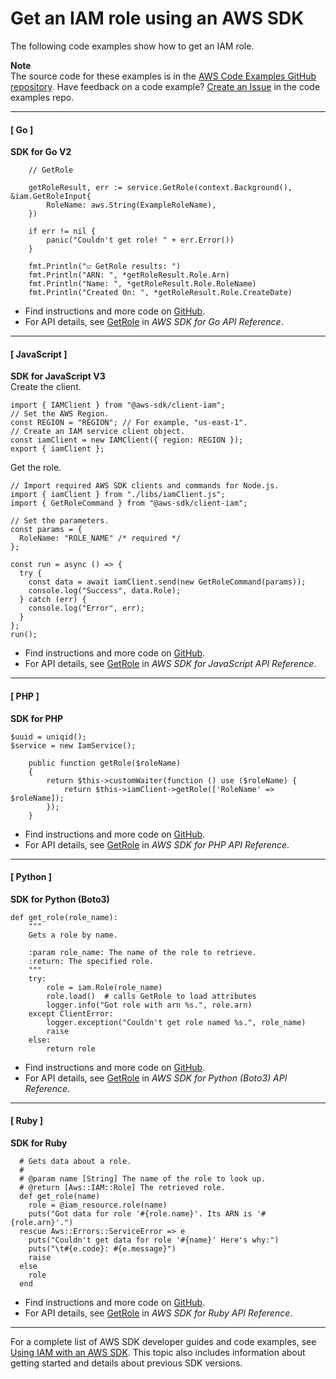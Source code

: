 # Get an IAM role using an AWS SDK<a name="example_iam_GetRole_section"></a>

The following code examples show how to get an IAM role\.

**Note**  
The source code for these examples is in the [AWS Code Examples GitHub repository](https://github.com/awsdocs/aws-doc-sdk-examples)\. Have feedback on a code example? [Create an Issue](https://github.com/awsdocs/aws-doc-sdk-examples/issues/new/choose) in the code examples repo\. 

------
#### [ Go ]

**SDK for Go V2**  
  

```
	// GetRole

	getRoleResult, err := service.GetRole(context.Background(), &iam.GetRoleInput{
		RoleName: aws.String(ExampleRoleName),
	})

	if err != nil {
		panic("Couldn't get role! " + err.Error())
	}

	fmt.Println("☑️ GetRole results: ")
	fmt.Println("ARN: ", *getRoleResult.Role.Arn)
	fmt.Println("Name: ", *getRoleResult.Role.RoleName)
	fmt.Println("Created On: ", *getRoleResult.Role.CreateDate)
```
+  Find instructions and more code on [GitHub](https://github.com/awsdocs/aws-doc-sdk-examples/tree/main/gov2/iam#code-examples)\. 
+  For API details, see [GetRole](https://pkg.go.dev/github.com/aws/aws-sdk-go-v2/service/iam#Client.GetRole) in *AWS SDK for Go API Reference*\. 

------
#### [ JavaScript ]

**SDK for JavaScript V3**  
Create the client\.  

```
import { IAMClient } from "@aws-sdk/client-iam";
// Set the AWS Region.
const REGION = "REGION"; // For example, "us-east-1".
// Create an IAM service client object.
const iamClient = new IAMClient({ region: REGION });
export { iamClient };
```
Get the role\.  

```
// Import required AWS SDK clients and commands for Node.js.
import { iamClient } from "./libs/iamClient.js";
import { GetRoleCommand } from "@aws-sdk/client-iam";

// Set the parameters.
const params = {
  RoleName: "ROLE_NAME" /* required */
};

const run = async () => {
  try {
    const data = await iamClient.send(new GetRoleCommand(params));
    console.log("Success", data.Role);
  } catch (err) {
    console.log("Error", err);
  }
};
run();
```
+  Find instructions and more code on [GitHub](https://github.com/awsdocs/aws-doc-sdk-examples/tree/main/javascriptv3/example_code/iam#code-examples)\. 
+  For API details, see [GetRole](https://docs.aws.amazon.com/AWSJavaScriptSDK/v3/latest/clients/client-iam/classes/getrolecommand.html) in *AWS SDK for JavaScript API Reference*\. 

------
#### [ PHP ]

**SDK for PHP**  
  

```
$uuid = uniqid();
$service = new IamService();

    public function getRole($roleName)
    {
        return $this->customWaiter(function () use ($roleName) {
            return $this->iamClient->getRole(['RoleName' => $roleName]);
        });
    }
```
+  Find instructions and more code on [GitHub](https://github.com/awsdocs/aws-doc-sdk-examples/tree/main/php/example_code/iam/iam_basics#code-examples)\. 
+  For API details, see [GetRole](https://docs.aws.amazon.com/goto/SdkForPHPV3/iam-2010-05-08/GetRole) in *AWS SDK for PHP API Reference*\. 

------
#### [ Python ]

**SDK for Python \(Boto3\)**  
  

```
def get_role(role_name):
    """
    Gets a role by name.

    :param role_name: The name of the role to retrieve.
    :return: The specified role.
    """
    try:
        role = iam.Role(role_name)
        role.load()  # calls GetRole to load attributes
        logger.info("Got role with arn %s.", role.arn)
    except ClientError:
        logger.exception("Couldn't get role named %s.", role_name)
        raise
    else:
        return role
```
+  Find instructions and more code on [GitHub](https://github.com/awsdocs/aws-doc-sdk-examples/tree/main/python/example_code/iam/iam_basics#code-examples)\. 
+  For API details, see [GetRole](https://docs.aws.amazon.com/goto/boto3/iam-2010-05-08/GetRole) in *AWS SDK for Python \(Boto3\) API Reference*\. 

------
#### [ Ruby ]

**SDK for Ruby**  
  

```
  # Gets data about a role.
  #
  # @param name [String] The name of the role to look up.
  # @return [Aws::IAM::Role] The retrieved role.
  def get_role(name)
    role = @iam_resource.role(name)
    puts("Got data for role '#{role.name}'. Its ARN is '#{role.arn}'.")
  rescue Aws::Errors::ServiceError => e
    puts("Couldn't get data for role '#{name}' Here's why:")
    puts("\t#{e.code}: #{e.message}")
    raise
  else
    role
  end
```
+  Find instructions and more code on [GitHub](https://github.com/awsdocs/aws-doc-sdk-examples/tree/main/ruby/example_code/iam#code-examples)\. 
+  For API details, see [GetRole](https://docs.aws.amazon.com/goto/SdkForRubyV3/iam-2010-05-08/GetRole) in *AWS SDK for Ruby API Reference*\. 

------

For a complete list of AWS SDK developer guides and code examples, see [Using IAM with an AWS SDK](sdk-general-information-section.md)\. This topic also includes information about getting started and details about previous SDK versions\.